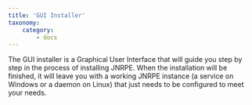 ```yaml
---
title: 'GUI Installer'
taxonomy:
    category:
        - docs
---
```


The GUI installer is a Graphical User Interface that will guide you step by step in the process of installing JNRPE.
When the installation will be finished, it will leave you with a working JNRPE instance (a service on Windows or a daemon on Linux) that just needs to be configured to meet your needs.